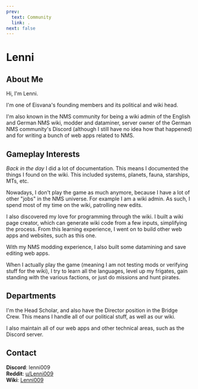 ```yaml
---
prev:
  text: Community
  link: .
next: false
---
```


<script setup lang="ts">
import MedalDisplay from '/components/MedalDisplay.vue';

const name = 'Lenni';
</script>

# Lenni

## About Me

Hi, I'm Lenni.

I'm one of Eisvana's founding members and its political and wiki head.

I'm also known in the NMS community for being a wiki admin of the English and German NMS wiki, modder and dataminer, server owner of the German NMS community's Discord (although I still have no idea how that happened) and for writing a bunch of web apps related to NMS.

## Gameplay Interests

_Back in the day_ I did a lot of documentation. This means I documented the things I found on the wiki. This included systems, planets, fauna, starships, MTs, etc.

Nowadays, I don't play the game as much anymore, because I have a lot of other "jobs" in the NMS universe. For example I am a wiki admin. As such, I spend most of my time on the wiki, patrolling new edits.

I also discovered my love for programming through the wiki. I built a wiki page creator, which can generate wiki code from a few inputs, simplifying the process. From this learning experience, I went on to build other web apps and websites, such as this one.

With my NMS modding experience, I also built some datamining and save editing web apps.

When I actually play the game (meaning I am not testing mods or verifying stuff for the wiki), I try to learn all the languages, level up my frigates, gain standing with the various factions, or just do missions and hunt pirates.

## Departments

I'm the Head Scholar, and also have the Director position in the Bridge Crew. This means I handle all of our political stuff, as well as our wiki.

I also maintain all of our web apps and other technical areas, such as the Discord server.

<!-- ## Medals

<MedalDisplay :name /> -->

## Contact

**Discord**: lenni009
<br>
**Reddit**: [u/Lenni009](https://www.reddit.com/user/Lenni009/)
<br>
**Wiki**: [Lenni009](https://nomanssky.fandom.com/wiki/UserProfile:Lenni009)
